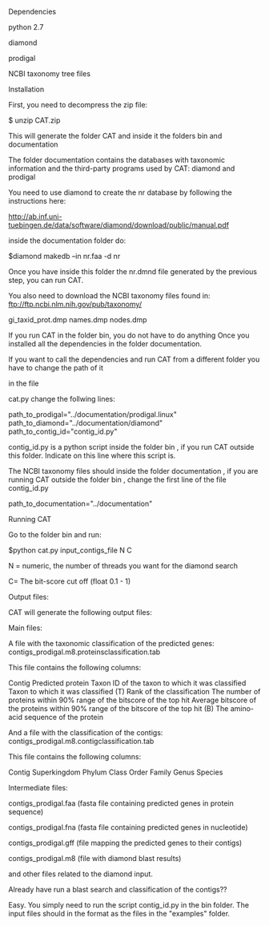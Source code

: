 Dependencies

python 2.7

diamond

prodigal

NCBI taxonomy tree files


Installation


First, you need to decompress the zip file:

$ unzip CAT.zip

This will generate the folder CAT and inside it the folders bin and documentation

The folder documentation contains the databases with taxonomic information and the third-party programs used by CAT: diamond and prodigal

You need to use diamond to create the nr database by following the instructions here:

 http://ab.inf.uni-tuebingen.de/data/software/diamond/download/public/manual.pdf

inside the documentation folder do:

$diamond makedb –in nr.faa -d nr

Once you have inside this folder the nr.dmnd  file generated by the previous step, you can run CAT.

You also need to download the NCBI taxonomy files found in: ftp://ftp.ncbi.nlm.nih.gov/pub/taxonomy/

gi_taxid_prot.dmp
names.dmp
nodes.dmp

If you run CAT in the folder bin, you do not have to do anything Once you installed all the dependencies in the folder documentation.

If you want to call the dependencies and run CAT from a different folder you have to change the path of it 

in the file

cat.py change the follwing lines:

path_to_prodigal="../documentation/prodigal.linux"
path_to_diamond="../documentation/diamond"
path_to_contig_id="contig_id.py"


contig_id.py is a python script inside the folder bin , if you run CAT outside this folder. Indicate on this line where this script is.

The NCBI taxonomy files should inside the folder documentation , if you are running CAT outside the folder bin , change the first line of  the file contig_id.py




path_to_documentation="../documentation"

Running CAT

Go to the folder bin and run:

$python cat.py input_contigs_file N C

N = numeric, the number of threads you want for the diamond search

C= The bit-score cut off (float 0.1 - 1)




Output files:

CAT will generate the following output files:


Main files:

A file with the taxonomic classification of the predicted genes:  contigs_prodigal.m8.proteinsclassification.tab

This file contains the following columns:

Contig
Predicted protein
Taxon ID of the taxon to which it was classified
Taxon to which it was classified  (T)
Rank of the classification
The number of proteins within 90% range of the bitscore of the top hit 
Average bitscore of the proteins within 90% range of the bitscore of the top hit (B)
The amino-acid sequence of the protein




And  a file with the classification of the contigs: contigs_prodigal.m8.contigclassification.tab

This file contains the following columns:

Contig
Superkingdom
Phylum
Class
Order
Family
Genus
Species


Intermediate files:

contigs_prodigal.faa
(fasta file containing predicted genes in protein sequence)

contigs_prodigal.fna
(fasta file containing predicted genes in nucleotide)

contigs_prodigal.gff
(file mapping the predicted genes to their contigs)

contigs_prodigal.m8 
(file with diamond blast results)

and other files related to the diamond input.





Already have run a blast search and classification of the contigs??

Easy. You simply need to run the script contig_id.py in the bin folder. The input files should  in the format as the files in the "examples" folder.



